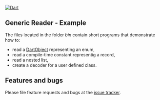 [![Dart](https://github.com/simphotonics/generic_reader/actions/workflows/dart.yml/badge.svg)](https://github.com/simphotonics/generic_reader/actions/workflows/dart.yml)

## Generic Reader - Example

The files located in the folder *bin* contain short programs that demonstrate how
to:
* read a [DartObject][DartObject] representing an enum,
* read a compile-time constant representig a record, 
* read a nested list,
* create a decoder for a user defined class.


## Features and bugs
Please file feature requests and bugs at the [issue tracker].

[issue tracker]: https://github.com/simphotonics/generic_reader/issues

[DartObject]: https://pub.dev/documentation/analyzer/latest/dart_constant_value/DartObject-class.html

[Reader]: https://pub.dev/packages/generic_reader/Reader.html